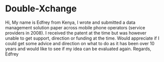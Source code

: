 # Double-Xchange
Hi,  My name is Edfrey from Kenya, I wrote and submitted a data management solution paper across mobile phone operators (service providers in 2008). I received the patent at the time but was however unable to get support, direction or funding at the time. Would appreciate if I could get some advice and direction on what to do as it has been over 10 years and would like to see if my idea can be evaluated again.  Regards,  Edfrey
